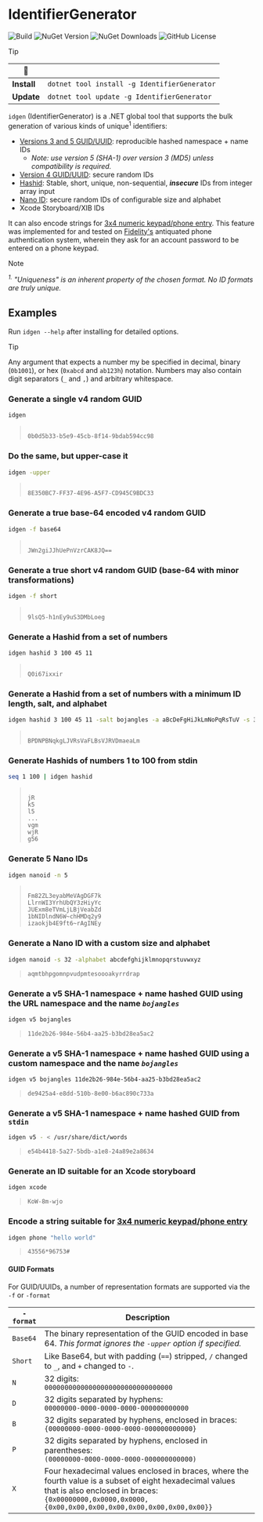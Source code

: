 # IdentifierGenerator

![Build](https://img.shields.io/github/actions/workflow/status/abock/idgen/build.yml)
![NuGet Version](https://img.shields.io/nuget/v/IdentifierGenerator)
![NuGet Downloads](https://img.shields.io/nuget/dt/IdentifierGenerator)
![GitHub License](https://img.shields.io/github/license/abock/idgen)

> [!TIP]
> | 🤖 | |
> |--|---|
> | **Install** | `dotnet tool install -g IdentifierGenerator` |
> | **Update** | `dotnet tool update -g IdentifierGenerator`|

`idgen` (IdentifierGenerator) is a .NET global tool that supports the bulk generation of various kinds of unique<sup>1</sup> identifiers:

* [Versions 3 and 5 GUID/UUID](https://en.wikipedia.org/wiki/Universally_unique_identifier#Versions_3_and_5_(namespace_name-based)): reproducible hashed namespace + name IDs
  * _Note: use version 5 (SHA-1) over version 3 (MD5) unless compatibility is required._
* [Version 4 GUID/UUID](https://en.wikipedia.org/wiki/Universally_unique_identifier#Version_4_(random)): secure random IDs
* [Hashid](https://hashids.org/): Stable, short, unique, non-sequential, **_insecure_** IDs from integer array input
* [Nano ID](https://zelark.github.io/nano-id-cc/): secure random IDs of configurable size and alphabet
* Xcode Storyboard/XIB IDs

It can also encode strings for [3x4 numeric keypad/phone entry][phonewords]. This feature was implemented for and tested on [Fidelity's](https://www.fidelity.com/) antiquated phone authentication system, wherein they ask for an account password to be entered on a phone keypad.

> [!NOTE]
>
> _<sup>1.</sup> "Uniqueness" is an inherent property of the chosen format. No ID formats are truly unique._

## Examples
Run `idgen --help` after installing for detailed options.

> [!TIP]
> Any argument that expects a number my be specified in decimal, binary (`0b1001`), or hex (`0xabcd` and `ab123h`) notation. Numbers may also contain digit separators (`_` and `,`) and arbitrary whitespace.

### Generate a single v4 random GUID
```bash
idgen
```
> <code>
> 0b0d5b33-b5e9-45cb-8f14-9bdab594cc98
> </code>

### Do the same, but upper-case it
```bash
idgen -upper
```
> <code>
> 8E350BC7-FF37-4E96-A5F7-CD945C9BDC33
> </code>

### Generate a true base-64 encoded v4 random GUID
```bash
idgen -f base64
```
> <code>
> JWn2giJJhUePnVzrCAK8JQ==
> </code>

### Generate a true short v4 random GUID (base-64 with minor transformations)
```bash
idgen -f short
```
> <code>
> 9lsQ5-h1nEy9uS3DMbLoeg
> </code>

### Generate a Hashid from a set of numbers
```bash
idgen hashid 3 100 45 11
```
> <code>
> Q0i67ixxir
> </code>

### Generate a Hashid from a set of numbers with a minimum ID length, salt, and alphabet
```bash
idgen hashid 3 100 45 11 -salt bojangles -a aBcDeFgHiJkLmNoPqRsTuV -s 32
```
> <code>
> BPDNPBNqkgLJVRsVaFLBsVJRVDmaeaLm
> </code>

### Generate Hashids of numbers 1 to 100 from stdin
```bash
seq 1 100 | idgen hashid
```
> <code>
> jR
> k5
> l5
> ...
> vgm
> wjR
> g56
> </code>

### Generate 5 Nano IDs
```bash
idgen nanoid -n 5
```
> <code>
> Fm82ZL3eyabMeVAgDGF7k
> LlrnWI3YrhUbQY3zHiyYc
> JUExm8eTVmLjLBjVeabZd
> 1bNIDlndN6W~chHMDq2y9
> izaokjb4E9ft6~rAgINEy
> </code>

### Generate a Nano ID with a custom size and alphabet
```bash
idgen nanoid -s 32 -alphabet abcdefghijklmnopqrstuvwxyz
```
> ```
> aqmtbhpgomnpvudpmtesoooakyrrdrap
> ```

### Generate a v5 SHA-1 namespace + name hashed GUID using the URL namespace and the name _`bojangles`_
```bash
idgen v5 bojangles
```
> ```
> 11de2b26-984e-56b4-aa25-b3bd28ea5ac2
> ```

### Generate a v5 SHA-1 namespace + name hashed GUID using a custom namespace and the name _`bojangles`_
```bash
idgen v5 bojangles 11de2b26-984e-56b4-aa25-b3bd28ea5ac2
```
> ```
> de9425a4-e8dd-510b-8e00-b6ac890c733a
> ```

### Generate a v5 SHA-1 namespace + name hashed GUID from `stdin`

```bash
idgen v5 - < /usr/share/dict/words
```
> ```
> e54b4418-5a27-5bdb-a1e8-24a89e2a8634
> ```

### Generate an ID suitable for an Xcode storyboard
```bash
idgen xcode
```
> ```
> KoW-8m-wjo
> ```

### Encode a string suitable for [3x4 numeric keypad/phone entry][phonewords]
```bash
idgen phone "hello world"
```
> ```
> 43556*96753#
> ```

#### GUID Formats
For GUID/UUIDs, a number of representation formats are supported via the `-f` or `-format`

| `-format` | Description |
| --------------- | ----------- |
| `Base64` | The binary representation of the GUID encoded in base 64. _This format ignores the `-upper` option if specified._ |
| `Short` | Like Base64, but with padding (`==`) stripped, `/` changed to `_`, and `+` changed to `-`. |
| `N` | 32 digits:<br>`00000000000000000000000000000000` |
| `D` | 32 digits separated by hyphens:<br>`00000000-0000-0000-0000-000000000000` |
| `B` | 32 digits separated by hyphens, enclosed in braces:<br>`{00000000-0000-0000-0000-000000000000}` |
| `P` | 32 digits separated by hyphens, enclosed in parentheses:<br>`(00000000-0000-0000-0000-000000000000)` |
| `X` | Four hexadecimal values enclosed in braces, where the fourth value is a subset of eight hexadecimal values that is also enclosed in braces:<br>`{0x00000000,0x0000,0x0000,{0x00,0x00,0x00,0x00,0x00,0x00,0x00,0x00}}` |

[phonewords]: https://en.wikipedia.org/wiki/Telephone_keypad